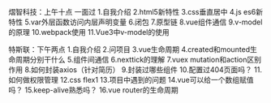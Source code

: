 熠智科技：上午十点 一面过
1.自我介绍
2.html5新特性
3.css垂直居中
4.js es6新特性
5.var外层函数访问内层声明变量
6.闭包
7.原型链
8.vue组件通信
9.v-model的原理
10.webpack使用
11.Vue3中v-model的使用

特斯联：下午两点
1.自我介绍
2.问项目
3.vue生命周期
4.created和mounted生命周期分别干什么
5.组件间通信
6.nexttick的理解
7.vuex mutation和action区别作用
8.如何封装axios（针对简历）
9.封装过哪些组件
10.配置过404页面吗？
11.如何做权限管理
12.css flex1 
13.项目中遇到的问题
14.vue可以给一个数组赋值吗？
15.keep-alive熟悉吗？
16.vue router的生命周期

